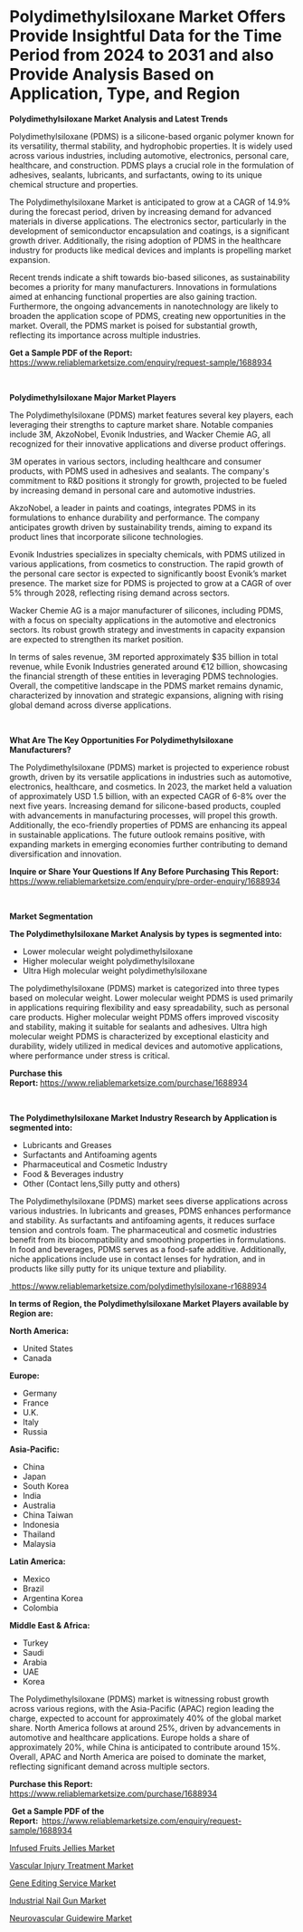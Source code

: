 <p><h1>Polydimethylsiloxane Market Offers Provide Insightful Data for the Time Period from 2024 to 2031 and also Provide Analysis Based on Application, Type, and Region</h1></p><p><strong>Polydimethylsiloxane Market Analysis and Latest Trends</strong></p>
<p><p>Polydimethylsiloxane (PDMS) is a silicone-based organic polymer known for its versatility, thermal stability, and hydrophobic properties. It is widely used across various industries, including automotive, electronics, personal care, healthcare, and construction. PDMS plays a crucial role in the formulation of adhesives, sealants, lubricants, and surfactants, owing to its unique chemical structure and properties.</p><p>The Polydimethylsiloxane Market is anticipated to grow at a CAGR of 14.9% during the forecast period, driven by increasing demand for advanced materials in diverse applications. The electronics sector, particularly in the development of semiconductor encapsulation and coatings, is a significant growth driver. Additionally, the rising adoption of PDMS in the healthcare industry for products like medical devices and implants is propelling market expansion.</p><p>Recent trends indicate a shift towards bio-based silicones, as sustainability becomes a priority for many manufacturers. Innovations in formulations aimed at enhancing functional properties are also gaining traction. Furthermore, the ongoing advancements in nanotechnology are likely to broaden the application scope of PDMS, creating new opportunities in the market. Overall, the PDMS market is poised for substantial growth, reflecting its importance across multiple industries.</p></p>
<p><strong>Get a Sample PDF of the Report:&nbsp;</strong> <a href="https://www.reliablemarketsize.com/enquiry/request-sample/1688934?utm_campaign=1167&utm_medium=2&utm_source=Github&utm_content=ia&utm_term=14112024&utm_id=polydimethylsiloxane">https://www.reliablemarketsize.com/enquiry/request-sample/1688934</a></p>
<p>&nbsp;</p>
<p><strong>Polydimethylsiloxane Major Market Players</strong></p>
<p><p>The Polydimethylsiloxane (PDMS) market features several key players, each leveraging their strengths to capture market share. Notable companies include 3M, AkzoNobel, Evonik Industries, and Wacker Chemie AG, all recognized for their innovative applications and diverse product offerings.</p><p>3M operates in various sectors, including healthcare and consumer products, with PDMS used in adhesives and sealants. The company's commitment to R&D positions it strongly for growth, projected to be fueled by increasing demand in personal care and automotive industries.</p><p>AkzoNobel, a leader in paints and coatings, integrates PDMS in its formulations to enhance durability and performance. The company anticipates growth driven by sustainability trends, aiming to expand its product lines that incorporate silicone technologies.</p><p>Evonik Industries specializes in specialty chemicals, with PDMS utilized in various applications, from cosmetics to construction. The rapid growth of the personal care sector is expected to significantly boost Evonik’s market presence. The market size for PDMS is projected to grow at a CAGR of over 5% through 2028, reflecting rising demand across sectors.</p><p>Wacker Chemie AG is a major manufacturer of silicones, including PDMS, with a focus on specialty applications in the automotive and electronics sectors. Its robust growth strategy and investments in capacity expansion are expected to strengthen its market position.</p><p>In terms of sales revenue, 3M reported approximately $35 billion in total revenue, while Evonik Industries generated around €12 billion, showcasing the financial strength of these entities in leveraging PDMS technologies. Overall, the competitive landscape in the PDMS market remains dynamic, characterized by innovation and strategic expansions, aligning with rising global demand across diverse applications.</p></p>
<p>&nbsp;</p>
<p><strong>What Are The Key Opportunities For Polydimethylsiloxane Manufacturers?</strong></p>
<p><p>The Polydimethylsiloxane (PDMS) market is projected to experience robust growth, driven by its versatile applications in industries such as automotive, electronics, healthcare, and cosmetics. In 2023, the market held a valuation of approximately USD 1.5 billion, with an expected CAGR of 6-8% over the next five years. Increasing demand for silicone-based products, coupled with advancements in manufacturing processes, will propel this growth. Additionally, the eco-friendly properties of PDMS are enhancing its appeal in sustainable applications. The future outlook remains positive, with expanding markets in emerging economies further contributing to demand diversification and innovation.</p></p>
<p><strong>Inquire or Share Your Questions If Any Before Purchasing This Report:</strong> <a href="https://www.reliablemarketsize.com/enquiry/pre-order-enquiry/1688934?utm_campaign=1167&utm_medium=2&utm_source=Github&utm_content=ia&utm_term=14112024&utm_id=polydimethylsiloxane">https://www.reliablemarketsize.com/enquiry/pre-order-enquiry/1688934</a></p>
<p>&nbsp;</p>
<p><strong>Market Segmentation</strong></p>
<p><strong>The Polydimethylsiloxane Market Analysis by types is segmented into:</strong></p>
<p><ul><li>Lower molecular weight polydimethylsiloxane</li><li>Higher molecular weight polydimethylsiloxane</li><li>Ultra High molecular weight polydimethylsiloxane</li></ul></p>
<p><p>The polydimethylsiloxane (PDMS) market is categorized into three types based on molecular weight. Lower molecular weight PDMS is used primarily in applications requiring flexibility and easy spreadability, such as personal care products. Higher molecular weight PDMS offers improved viscosity and stability, making it suitable for sealants and adhesives. Ultra high molecular weight PDMS is characterized by exceptional elasticity and durability, widely utilized in medical devices and automotive applications, where performance under stress is critical.</p></p>
<p><strong>Purchase this Report:&nbsp;</strong><a href="https://www.reliablemarketsize.com/purchase/1688934?utm_campaign=1167&utm_medium=2&utm_source=Github&utm_content=ia&utm_term=14112024&utm_id=polydimethylsiloxane">https://www.reliablemarketsize.com/purchase/1688934</a></p>
<p>&nbsp;</p>
<p><strong>The Polydimethylsiloxane Market Industry Research by Application is segmented into:</strong></p>
<p><ul><li>Lubricants and Greases</li><li>Surfactants and Antifoaming agents</li><li>Pharmaceutical and Cosmetic Industry</li><li>Food & Beverages industry</li><li>Other (Contact lens,Silly putty and others)</li></ul></p>
<p><p>The Polydimethylsiloxane (PDMS) market sees diverse applications across various industries. In lubricants and greases, PDMS enhances performance and stability. As surfactants and antifoaming agents, it reduces surface tension and controls foam. The pharmaceutical and cosmetic industries benefit from its biocompatibility and smoothing properties in formulations. In food and beverages, PDMS serves as a food-safe additive. Additionally, niche applications include use in contact lenses for hydration, and in products like silly putty for its unique texture and pliability.</p></p>
<p><a href="https://www.reliablemarketsize.com/polydimethylsiloxane-r1688934?utm_campaign=1167&utm_medium=2&utm_source=Github&utm_content=ia&utm_term=14112024&utm_id=polydimethylsiloxane">&nbsp;https://www.reliablemarketsize.com/polydimethylsiloxane-r1688934</a></p>
<p><strong>In terms of Region, the Polydimethylsiloxane Market Players available by Region are:</strong></p>
<p>
    <p> <strong> North America: </strong>
        <ul>
            <li>United States</li>
            <li>Canada</li>
        </ul>
        </p> 
    <p> <strong> Europe: </strong>
        <ul>
            <li>Germany</li>
            <li>France</li>
            <li>U.K.</li>
            <li>Italy</li>
            <li>Russia</li>
        </ul>
        </p> 
    <p> <strong> Asia-Pacific: </strong>
        <ul>
            <li>China</li>
            <li>Japan</li>
            <li>South Korea</li>
            <li>India</li>
            <li>Australia</li>
            <li>China Taiwan</li>
            <li>Indonesia</li>
            <li>Thailand</li>
            <li>Malaysia</li>
        </ul>
        </p> 
    <p> <strong> Latin America: </strong>
        <ul>
            <li>Mexico</li>
            <li>Brazil</li>
            <li>Argentina Korea</li>
            <li>Colombia</li>
        </ul>
        </p> 
    <p> <strong> Middle East & Africa: </strong>
        <ul>
            <li>Turkey</li>
            <li>Saudi</li>
            <li>Arabia</li>
            <li>UAE</li>
            <li>Korea</li>
        </ul>
    </p>
    </p>
<p><p>The Polydimethylsiloxane (PDMS) market is witnessing robust growth across various regions, with the Asia-Pacific (APAC) region leading the charge, expected to account for approximately 40% of the global market share. North America follows at around 25%, driven by advancements in automotive and healthcare applications. Europe holds a share of approximately 20%, while China is anticipated to contribute around 15%. Overall, APAC and North America are poised to dominate the market, reflecting significant demand across multiple sectors.</p></p>
<p><strong>Purchase this Report: </strong><a href="https://www.reliablemarketsize.com/purchase/1688934?utm_campaign=1167&utm_medium=2&utm_source=Github&utm_content=ia&utm_term=14112024&utm_id=polydimethylsiloxane">https://www.reliablemarketsize.com/purchase/1688934</a></p>
<p>&nbsp;<strong>Get a Sample PDF of the Report:&nbsp;&nbsp;</strong><a href="https://www.reliablemarketsize.com/enquiry/request-sample/1688934?utm_campaign=1167&utm_medium=2&utm_source=Github&utm_content=ia&utm_term=14112024&utm_id=polydimethylsiloxane">https://www.reliablemarketsize.com/enquiry/request-sample/1688934</a></p>
<p><strong></strong></p>
<p><p><a href="https://www.linkedin.com/pulse/infused-fruits-jellies-market-revolution-2024-2031-trends-yacec?utm_campaign=1167&utm_medium=2&utm_source=Github&utm_content=ia&utm_term=14112024&utm_id=polydimethylsiloxane">Infused Fruits Jellies Market</a></p><p><a href="https://issuu.com/reportprime-2/docs/vascular-injury-treatment-market-si_ed9c1d44cb79e8?utm_campaign=1167&utm_medium=2&utm_source=Github&utm_content=ia&utm_term=14112024&utm_id=polydimethylsiloxane">Vascular Injury Treatment Market</a></p><p><a href="https://issuu.com/reportprime-2/docs/gene-editing-service-market-size-20_a5b97d9800fb46?utm_campaign=1167&utm_medium=2&utm_source=Github&utm_content=ia&utm_term=14112024&utm_id=polydimethylsiloxane">Gene Editing Service Market</a></p><p><a href="https://www.linkedin.com/pulse/industrial-nail-gun-market-size-type-product-global-industry-njh1c?utm_campaign=1167&utm_medium=2&utm_source=Github&utm_content=ia&utm_term=14112024&utm_id=polydimethylsiloxane">Industrial Nail Gun Market</a></p><p><a href="https://github.com/mabutironaldo/Market-Research-Report-List-6/blob/main/neurovascular-guidewire-market.md?utm_campaign=1167&utm_medium=2&utm_source=Github&utm_content=ia&utm_term=14112024&utm_id=polydimethylsiloxane">Neurovascular Guidewire Market</a></p></p>
